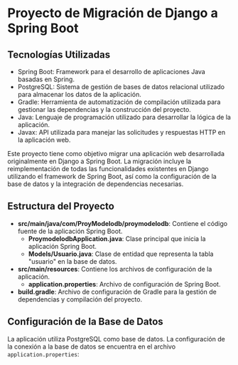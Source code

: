 

# Proyecto de Migración de Django a Spring Boot
## Tecnologías Utilizadas

- Spring Boot: Framework para el desarrollo de aplicaciones Java basadas en Spring.
- PostgreSQL: Sistema de gestión de bases de datos relacional utilizado para almacenar los datos de la aplicación.
- Gradle: Herramienta de automatización de compilación utilizada para gestionar las dependencias y la construcción del proyecto.
- Java: Lenguaje de programación utilizado para desarrollar la lógica de la aplicación.
- Javax: API utilizada para manejar las solicitudes y respuestas HTTP en la aplicación web.


Este proyecto tiene como objetivo migrar una aplicación web desarrollada originalmente en Django a Spring Boot. La migración incluye la reimplementación de todas las funcionalidades existentes en Django utilizando el framework de Spring Boot, así como la configuración de la base de datos y la integración de dependencias necesarias.

## Estructura del Proyecto

- **src/main/java/com/ProyModelodb/proymodelodb**: Contiene el código fuente de la aplicación Spring Boot.
  - **ProymodelodbApplication.java**: Clase principal que inicia la aplicación Spring Boot.
  - **Models/Usuario.java**: Clase de entidad que representa la tabla "usuario" en la base de datos.
- **src/main/resources**: Contiene los archivos de configuración de la aplicación.
  - **application.properties**: Archivo de configuración de Spring Boot.
- **build.gradle**: Archivo de configuración de Gradle para la gestión de dependencias y compilación del proyecto.

## Configuración de la Base de Datos

La aplicación utiliza PostgreSQL como base de datos. La configuración de la conexión a la base de datos se encuentra en el archivo `application.properties`:
